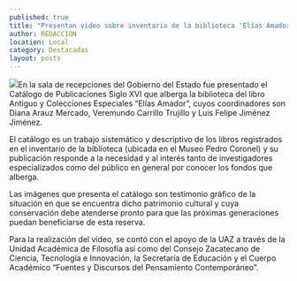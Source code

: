 ```yaml
---
published: true
title: "Presentan video sobre inventario de la biblioteca 'Elías Amador'"
author: REDACCION
location: Local
category: Destacadas
layout: posts
---
```


![](http://i.imgur.com/tGzIfcCm.jpg)En la sala de recepciones del Gobierno del Estado fue presentado el Catálogo de Publicaciones  Siglo XVI que alberga la biblioteca del libro Antiguo y Colecciones Especiales “Elías Amador”, cuyos coordinadores son Diana Arauz Mercado, Veremundo Carrillo Trujillo y Luis Felipe Jiménez Jiménez.

El catálogo es un trabajo sistemático y descriptivo de los libros registrados en el inventario de la biblioteca (ubicada en el Museo Pedro Coronel) y su publicación responde a la necesidad y al interés tanto de investigadores especializados como del público en general por conocer los fondos que alberga.

Las imágenes que presenta el catálogo son testimonio gráfico de la situación en que se encuentra dicho patrimonio cultural y cuya conservación debe atenderse pronto para que las próximas generaciones puedan beneficiarse de esta reserva.

Para la realización del video, se contó con el apoyo de la UAZ a través de la Unidad Académica de Filosofía así como del Consejo Zacatecano de Ciencia, Tecnología e Innovación, la Secretaría de Educación y el Cuerpo Académico “Fuentes y Discursos del Pensamiento Contemporáneo”.
